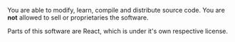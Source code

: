 You are able to modify, learn, compile and distribute source code. You are **not** allowed to sell or proprietaries the software.

Parts of this software are React, which is under it's own respective license.
